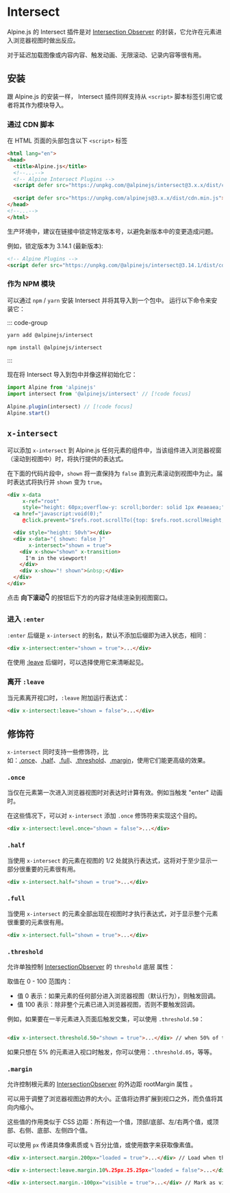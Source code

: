 # Intersect

Alpine.js 的 Intersect 插件是对 [Intersection Observer](https://developer.mozilla.org/zh-CN/docs/Web/API/Intersection_Observer_API) 的封装，它允许在元素进入浏览器视图时做出反应。

对于延迟加载图像或内容内容、触发动画、无限滚动、记录内容等很有用。

## 安装

跟 Alpine.js 的安装一样， Intersect 插件同样支持从 `<script>` 脚本标签引用它或者将其作为模块导入。

### 通过 CDN 脚本


在 HTML 页面的头部包含以下 `<script>` 标签

```html
<html lang="en">
<head>
  <title>Alpine.js</title>
  <!--...-->
  <!-- Alpine Intersect Plugins -->
  <script defer src="https://unpkg.com/@alpinejs/intersect@3.x.x/dist/cdn.min.js"></script> // [!code focus]
  
  <script defer src="https://unpkg.com/alpinejs@3.x.x/dist/cdn.min.js"></script> // [!code focus]
</head>
<!--...-->
</html>
```

生产环境中，建议在链接中锁定特定版本号，以避免新版本中的变更造成问题。

例如，锁定版本为 3.14.1 (最新版本):

```html
<!-- Alpine Plugins -->
<script defer src="https://unpkg.com/@alpinejs/intersect@3.14.1/dist/cdn.min.js"></script>
```


### 作为 NPM 模块

可以通过 `npm` / `yarn` 安装 Intersect 并将其导入到一个包中。 运行以下命令来安装它：

::: code-group

```bash [yarn]
yarn add @alpinejs/intersect
```

```bash [npm]
npm install @alpinejs/intersect
```

:::

现在将 Intersect 导入到包中并像这样初始化它：

```javascript
import Alpine from 'alpinejs'
import intersect from '@alpinejs/intersect' // [!code focus]
 
Alpine.plugin(intersect) // [!code focus]
Alpine.start()
```

## `x-intersect`


可以添加 `x-intersect` 到 Alpine.js 任何元素的组件中，当该组件进入浏览器视窗（滚动到视图中）时，将执行提供的表达式。

在下面的代码片段中，`shown` 将一直保持为 `false` 直到元素滚动到视图中为止。届时表达式将执行并 `shown` 变为 `true`。

```html {9}
<div x-data
     x-ref="root"
     style="height: 60px;overflow-y: scroll;border: solid 1px #eaeaea;">
  <a href="javascript:void(0);"
     @click.prevent="$refs.root.scrollTo({top: $refs.root.scrollHeight, behavior: 'smooth'})">向下滚动👇</a>

  <div style="height: 50vh"></div>
  <div x-data="{ shown: false }"
       x-intersect="shown = true">
    <div x-show="shown" x-transition>
      I'm in the viewport!
    </div>
    <div x-show="! shown">&nbsp;</div>
  </div>
</div>
```

点击 **向下滚动👇** 的按钮后下方的内容才陆续渲染到视图窗口。

### 进入 `:enter`

`:enter` 后缀是 `x-intersect` 的别名，默认不添加后缀即为进入状态，相同：

```html
<div x-intersect:enter="shown = true">...</div>
```

在使用 [:leave](#离开-leave) 后缀时，可以选择使用它来清晰起见。

### 离开 `:leave`

当元素离开视口时，`:leave` 附加运行表达式：

```html
<div x-intersect:leave="shown = false">...</div>
```

## 修饰符

`x-intersect` 同时支持一些修饰符，比如：[.once](#once)、[.half](#half)、[.full](#full)、[.threshold](#threshold)、[.margin](#margin)，使用它们能更高级的效果。

### `.once`

当仅在元素第一次进入浏览器视图时对表达时计算有效。例如当触发 "enter" 动画时。

在这些情况下，可以对 `x-intersect` 添加 `.once` 修饰符来实现这个目的。

```html
<div x-intersect:level.once="shown = false">...</div>
```

### `.half`

当使用 `x-intersect` 的元素在视图的 1/2 处就执行表达式，这将对于至少显示一部分很重要的元素很有用。

```html
<div x-intersect.half="shown = true">...</div>
```

### `.full`

当使用 `x-intersect` 的元素全部出现在视图时才执行表达式，对于显示整个元素很重要的元素很有用。

```html
<div x-intersect.full="shown = true">...</div>
```

### `.threshold`

允许单独控制 [IntersectionObserver](https://developer.mozilla.org/zh-CN/docs/Web/API/Intersection_Observer_API#intersection_observer_%E7%9A%84%E6%A6%82%E5%BF%B5%E5%92%8C%E7%94%A8%E6%B3%95) 的 `threshold` 底层 属性：

取值在 0 - 100 范围内：

- 值 0 表示：如果元素的任何部分进入浏览器视图（默认行为），则触发回调。
- 值 100 表示：除非整个元素已进入浏览器视图，否则不要触发回调。

例如，如果要在一半元素进入页面后触发交集，可以使用 `.threshold.50`：

```html

<div x-intersect.threshold.50="shown = true">...</div> // when 50% of the element is in the viewport
```

如果只想在 5% 的元素进入视口时触发，你可以使用：`.threshold.05`，等等。

### `.margin`


允许控制根元素的 [IntersectionObserver](https://developer.mozilla.org/zh-CN/docs/Web/API/Intersection_Observer_API#intersection_observer_%E7%9A%84%E6%A6%82%E5%BF%B5%E5%92%8C%E7%94%A8%E6%B3%95) 的外边距 rootMargin 属性 。

可以用于调整了浏览器视图边界的大小。正值将边界扩展到视口之外，而负值将其向内缩小。

这些值的作用类似于 CSS 边距：所有边一个值，顶部/底部、左/右两个值，或顶部、右侧、底部、左侧四个值。

可以使用 `px` 传递具体像素质或 `%` 百分比值，或使用数字来获取像素值。

```html
<div x-intersect.margin.200px="loaded = true">...</div> // Load when the element is within 200px of the viewport
```

```html
<div x-intersect:leave.margin.10%.25px.25.25px="loaded = false">...</div> // Unload when the element gets within 10% of the top of the viewport, or within 25px of the other three edges
```

```html
<div x-intersect.margin.-100px="visible = true">...</div> // Mark as visible when element is more than 100 pixels into the viewport.
```